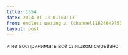 ```yaml
---
title: 1554
date: 2024-01-13 01:04:13
from: endless шизing ⍼ (channel1162404975)
layout: post
---
```


и не воспринимать всё слишком серьёзно

